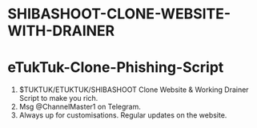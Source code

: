 # SHIBASHOOT-CLONE-WEBSITE-WITH-DRAINER
# eTukTuk-Clone-Phishing-Script
1. $TUKTUK/ETUKTUK/SHIBASHOOT Clone Website & Working Drainer Script to make you rich.
2. Msg @ChannelMaster1 on Telegram.
3. Always up for customisations. Regular updates on the website. 
